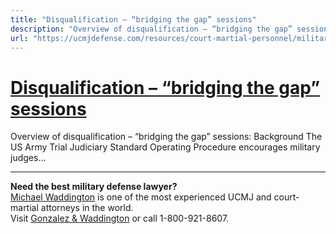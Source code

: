 ```yaml
---
title: "Disqualification – “bridging the gap” sessions"
description: "Overview of disqualification – “bridging the gap” sessions: Background The US Army Trial Judiciary Standard Operating Procedure encourages military judges..."
url: "https://ucmjdefense.com/resources/court-martial-personnel/military-judges/disqualification-bridging-the-gap-sessions.html"
---
```


# [Disqualification – “bridging the gap” sessions](https://ucmjdefense.com/resources/court-martial-personnel/military-judges/disqualification-bridging-the-gap-sessions.html)

Overview of disqualification – “bridging the gap” sessions: Background The US Army Trial Judiciary Standard Operating Procedure encourages military judges...

---

**Need the best military defense lawyer?**  
[Michael Waddington](https://ucmjdefense.com/attorneys/michael-stewart-waddington-partner.html) is one of the most experienced UCMJ and court-martial attorneys in the world.  
Visit [Gonzalez & Waddington](https://ucmjdefense.com) or call 1-800-921-8607.

